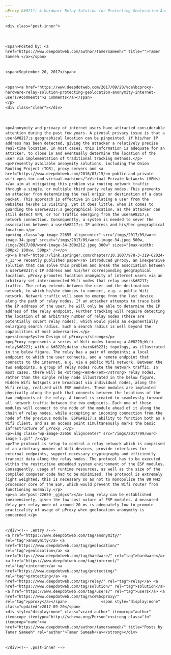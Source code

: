 ```yaml
---
μProxy &#8211; A Hardware Relay Solution for Protecting Geolocation Anonymity of Internet Users"
---
```

<article class="post-listing post-22650 post type-post status-publish format-standard has-post-thumbnail hentry 
tag-anonymity tag-geolocation tag-hardware tag-internet tag-protecting tag-relay tag-solution tag-users tag-proxy">
    
    <div class="post-inner">
    
    
        
    <span>Posted by: <a href="https://www.deepdotweb.com/author/tamersameeh/" title="">Tamer Sameeh </a></span>
    
    
    <span>September 20, 2017</span>
    
    
    <span><a href="https://www.deepdotweb.com/2017/09/20/%ce%bcproxy-hardware-relay-solution-protecting-geolocation-anonymity-internet-users/#comments">2 Comments</a></span>
    </p>
    <div class="clear"></div>
    
    
    
    <p>Anonymity and privacy of internet users have attracted considerable attention during the past few years. A pivotal privacy issue is that a user&#8217;s geographical location can be pinpointed, if his/her IP address has been detected, giving the attacker a relatively precise real-time location. In most cases, this information is adequate for an attacker, to close in and eventually determine the location of the user via implementation of traditional tracking methods.</p>
    <p>Presently available anonymity solutions, including The Onion Routing Project (TOR), proxy servers and <a href="https://www.deepdotweb.com/2016/07/15/on-public-and-private-wifi-vpns-tor-and-virtual-machines/">Virtual Private Networks (VPNs)</a> aim at mitigating this problem via routing network traffic through a single, or multiple third party relay nodes. This prevents an attacker from determining the real origin or destination of a data packet. This approach is effective in isolating a user from the websites he/she is visiting, yet it does little, when it comes to guarding the user&#8217;s geographical location, as the attacker can still detect VPN, or Tor traffic emerging from the user&#8217;s network connection. Consequently, a system is needed to sever the association between a user&#8217;s IP address and his/her geographical location.</p>
    <p><img class="wp-image-22655 aligncenter" src="/imgs/2017/09/word-image-34.jpeg" srcset="/imgs/2017/09/word-image-34.jpeg 500w, /imgs/2017/09/word-image-34-300x212.jpeg 300w" sizes="(max-width: 500px) 100vw, 500px" /></p>
    <p><a href="https://link.springer.com/chapter/10.1007/978-3-319-62024-4_13">A recently published paper</a> introduced μProxy, an inexpensive solution that can solve this problem and break the association between a user&#8217;s IP address and his/her corresponding geographical location. μProxy promotes location anonymity of internet users via an arbitrary set interconnected Wifi nodes that relay users&#8217; traffic. The relay extends between the user and the destination network, to which he/she chooses to connect, e.g. a public Wifi network. Network traffic will seem to emerge from the last device along the path of relay nodes. If an attacker attempts to trace back the IP address of the user, he will only be able to determine the IP address of the relay endpoint. Further tracking will require detecting the location of an arbitrary number of relay nodes (these are potentially covert relay nodes), which would yield an exponentially enlarging search radius. Such a search radius is well beyond the capabilities of most adversaries.</p>
    <p><strong>System Design of μProxy:</strong></p>
    <p>μProxy represents a series of Wifi nodes forming a &#8220;Wifi relay&#8221; with a &#8220;daisy chain&#8221; topology, as illustrated in the below figure. The relay has a pair of endpoints; a local endpoint to which the user connects, and a remote endpoint that connects to the internet, e.g. via a public Wifi network. Between the two endpoints, a group of relay nodes route the network traffic. In most cases, there will be <strong><em>N</em></strong> relay nodes, rather than the single relay node illustrated in the below figure. Hidden Wifi hotspots are broadcast via individual nodes, along the Wifi relay, realized with ESP modules. These modules are implanted physically along the path that connects between the locations of the two endpoints of the relay. A tunnel is created to seamlessly forward all network traffic between the two endpoints. Each one of these modules will connect to the node of the module ahead of it along the chain of relay nodes, while accepting an incoming connection from the node of the previous module. ESP&#8217;s ability to function both as a Wifi client, and as an access point simultaneously marks the basic infrastructure of μProxy .</p>
    <p><img class="wp-image-22656 aligncenter" src="/imgs/2017/09/word-image-1.gif" /></p>
    <p>The protocol is setup to control a relay network which is comprised of an arbitrary number of Wifi devices, provide interfaces for external endpoints, support necessary cryptography and efficiently transmit data along the relay nodes. The protocol has to be executed within the restrictive embedded system environment of the ESP modules. Consequently, usage of runtime resources, as well as the size of the compiled computer code had to be minimized. The protocol is extremely light weighted; this is necessary so as not to monopolize the 80 MHz processor core of the ESP, which would prevent the Wifi router from functioning normally.</p>
    <p><a id="post-22650-_gjdgxs"></a> Long relay can be established inexpensively, given the low cost nature of ESP modules. A measured delay per relay node of around 20 ms is adequately low to promote practicality of usage of μProxy when geolocation anonymity is concerned.</p>
    
    
    </div><!-- .entry /-->
    <a href="https://www.deepdotweb.com/tag/anonymity/" rel="tag">anonymity</a> <a href="https://www.deepdotweb.com/tag/geolocation/" rel="tag">geolocation</a> <a href="https://www.deepdotweb.com/tag/hardware/" rel="tag">hardware</a> <a href="https://www.deepdotweb.com/tag/internet/" rel="tag">internet</a> <a href="https://www.deepdotweb.com/tag/protecting/" rel="tag">protecting</a> <a href="https://www.deepdotweb.com/tag/relay/" rel="tag">relay</a> <a href="https://www.deepdotweb.com/tag/solution/" rel="tag">solution</a> <a href="https://www.deepdotweb.com/tag/users/" rel="tag">users</a> <a href="https://www.deepdotweb.com/tag/%ce%bcproxy/" rel="tag">μproxy</a></span>				<span style="display:none" class="updated">2017-09-20</span>
    <div style="display:none" class="vcard author" itemprop="author" itemscope itemtype="http://schema.org/Person"><strong class="fn" itemprop="name"><a href="https://www.deepdotweb.com/author/tamersameeh/" title="Posts by Tamer Sameeh" rel="author">Tamer Sameeh</a></strong></div>
    
    
    </div><!-- .post-inner -->
</article><!-- .post-listing -->


